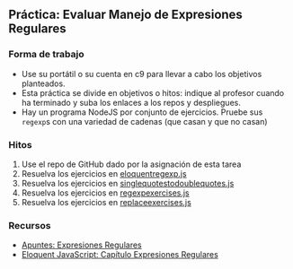 ## Práctica: Evaluar Manejo de Expresiones Regulares

### Forma de trabajo

* Use su portátil o su cuenta en c9 para llevar a cabo los objetivos planteados.
* Esta práctica se divide en objetivos o hitos:  indique al profesor  cuando ha terminado y suba los enlaces a los repos y despliegues.
* Hay un programa NodeJS por conjunto de ejercicios.  Pruebe sus `regexp`s con una variedad de cadenas (que casan y que no casan) 

### Hitos

1. Use el repo de GitHub dado por la asignación de esta tarea 
2. Resuelva los ejercicios en [eloquentregexp.js](eloquentregexp.js)
3. Resuelva los ejercicios en [singlequotestodoublequotes.js](singlequotestodoublequotes.js)
4. Resuelva los ejercicios en [regexpexercises.js](regexpexercises.js)
5. Resuelva los ejercicios en [replaceexercises.js](replaceexercises.js)

### Recursos

* [Apuntes: Expresiones Regulares](https://casianorodriguezleon.gitbooks.io/ull-esit-1617/content/apuntes/regexp/)
* [Eloquent JavaScript: Capítulo Expresiones Regulares](http://eloquentjavascript.net/09_regexp.html)

